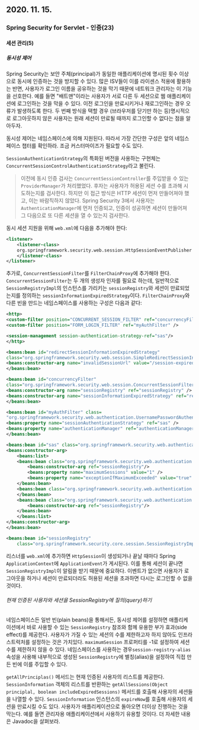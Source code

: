 ## 2020. 11. 15.

### Spring Security for Servlet - 인증(23)

#### 세션 관리(5)

##### 동시성 제어

Spring Security는 보안 주체(principal)가 동일한 애플리케이션에 명시된 횟수 이상으로 동시에 인증하는 것을 방지할 수 있다. 많은 ISV들이 이를 라이센스 적용에 활용하는 반면, 사용자가 로그인 이름을 공유하는 것을 막기 때문에 네트워크 관리자는 이 기능을 선호한다. 예를 들면 "배트맨"이라는 사용자가 서로 다른 두 세션으로 웹 애플리케이션에 로그인하는 것을 막을 수 있다. 이전 로그인을 만료시키거나 재로그인하는 경우 오류가 발생하도록 한다. 두 번째 방식을 택할 경우 (브라우저를 닫기만 하는 등)명시적으로 로그아웃하지 않은 사용자는 원래 세션이 만료될 때까지 로그인할 수 없다는 점을 알아두자.

동시성 제어는 네임스페이스에 의해 지원된다. 따라서 가장 간단한 구성은 앞의 네임스페이스 챕터를 확인하라. 조금 커스터마이즈가 필요할 수도 있다.

`SessionAuthenticationStrategy`의 특화된 버전을 사용하는 구현체는 `ConcurrentSessionControlAuthenticationStrategy`라고 불린다.

> 이전에 동시 인증 검사는 `ConcurrentSessionController`를 주입받을 수 있는 `ProviderManager`가 처리했었다. 후자는 사용자가 허용된 세션 수를 초과해 시도하는지를 검사한다. 하지만 이 접근 방식은 HTTP 세션이 먼저 만들어져야 했고, 이는 바람직하지 않았다. Spring Security 3에서 사용자는 `AuthenticationManager`에 먼저 인증되고, 인증이 성공하면 세션이 만들어져 그 다음으로 또 다른 세션을 열 수 있는지 검사한다.

동시 세션 지원을 위해 `web.xml`에 다음을 추가해야 한다:

```xml
<listener>
    <listener-class>
    org.springframework.security.web.session.HttpSessionEventPublisher
    </listener-class>
</listener>
```

추가로, `ConcurrentSessionFilter`를 `FilterChainProxy`에 추가해야 한다. `ConcurrentSessionFilter`는 두 개의 생성자 인자를 필요로 하는데, 일반적으로 `SessionRegistryImpl`의 인스턴스를 가리키는 `sessionRegistry`와 세션이 만료되었는지를 정의하는 `sessionInformationExpiredStrategy`이다. `FilterChainProxy`와 다른 빈을 만드는 네임스페이스를 사용하는 구성은 다음과 같다:

```xml
<http>
<custom-filter position="CONCURRENT_SESSION_FILTER" ref="concurrencyFilter" />
<custom-filter position="FORM_LOGIN_FILTER" ref="myAuthFilter" />

<session-management session-authentication-strategy-ref="sas"/>
</http>

<beans:bean id="redirectSessionInformationExpiredStrategy"
class="org.springframework.security.web.session.SimpleRedirectSessionInformationExpiredStrategy">
<beans:constructor-arg name="invalidSessionUrl" value="/session-expired.htm" />
</beans:bean>

<beans:bean id="concurrencyFilter"
class="org.springframework.security.web.session.ConcurrentSessionFilter">
<beans:constructor-arg name="sessionRegistry" ref="sessionRegistry" />
<beans:constructor-arg name="sessionInformationExpiredStrategy" ref="redirectSessionInformationExpiredStrategy" />
</beans:bean>

<beans:bean id="myAuthFilter" class=
"org.springframework.security.web.authentication.UsernamePasswordAuthenticationFilter">
<beans:property name="sessionAuthenticationStrategy" ref="sas" />
<beans:property name="authenticationManager" ref="authenticationManager" />
</beans:bean>

<beans:bean id="sas" class="org.springframework.security.web.authentication.session.CompositeSessionAuthenticationStrategy">
<beans:constructor-arg>
    <beans:list>
    <beans:bean class="org.springframework.security.web.authentication.session.ConcurrentSessionControlAuthenticationStrategy">
        <beans:constructor-arg ref="sessionRegistry"/>
        <beans:property name="maximumSessions" value="1" />
        <beans:property name="exceptionIfMaximumExceeded" value="true" />
    </beans:bean>
    <beans:bean class="org.springframework.security.web.authentication.session.SessionFixationProtectionStrategy">
    </beans:bean>
    <beans:bean class="org.springframework.security.web.authentication.session.RegisterSessionAuthenticationStrategy">
        <beans:constructor-arg ref="sessionRegistry"/>
    </beans:bean>
    </beans:list>
</beans:constructor-arg>
</beans:bean>

<beans:bean id="sessionRegistry"
    class="org.springframework.security.core.session.SessionRegistryImpl" />
```

리스너를 `web.xml`에 추가하면 `HttpSession`이 생성되거나 끝날 때마다 Spring `ApplicationContext`에 `ApplicationEvent`가 게시된다. 이를 통해 세션이 끝나면 `SessionRegistryImpl`이 알림을 받기 때문에 중요하다. 이벤트가 없으면 사용자가 로그아웃을 하거나 세션이 만료되더라도 허용된 세션을 초과하면 다시는 로그인할 수 없을 것이다.

###### 현재 인증된 사용자와 세션을 SessionRegistry에 질의(query)하기

네임스페이스든 일반 빈(plain beans)을 통해서든, 동시성 제어를 설정하면 애플리케이션에서 바로 사용할 수 있는 `SessionRegistry` 참조와 함께 유용한 부가 효과(side effect)를 제공한다. 사용자가 가질 수 있는 세션의 수를 제한하고자 하지 않아도 인프라스트럭처를 설정하는 것은 가치있다. `maximumSession` 프로퍼티를 -1로 설정하여 세션 수를 제한하지 않을 수 있다. 네임스페이스를 사용하는 경우`session-registry-alias` 속성을 사용해 내부적으로 생성된 `SessionRegistry`에 별칭(alias)을 설정하여 직접 만든 빈에 이를 주입할 수 있다.

`getAllPrinciplas()` 메서드는 현재 인증된 사용자의 리스트를 제공한다. `SessionInformation` 객체의 리스트를 반환하는 `getAllSessions(Object principlal, boolean includeExpiredSessions)` 메서드를 호출해 사용자의 세션들을 나열할 수 있다. `SessionInformation` 인스턴스의  `expireNow`를 호출해 사용자의 세션을 만료시킬 수도 있다. 사용자가 애플리케이션으로 돌아오면 더이상 진행하는 것을 막는다. 예를 들면 관리자용 애플리케이션에서 사용하기 유용할 것이다. 더 자세한 내용은 Javadoc을 살펴보라.



